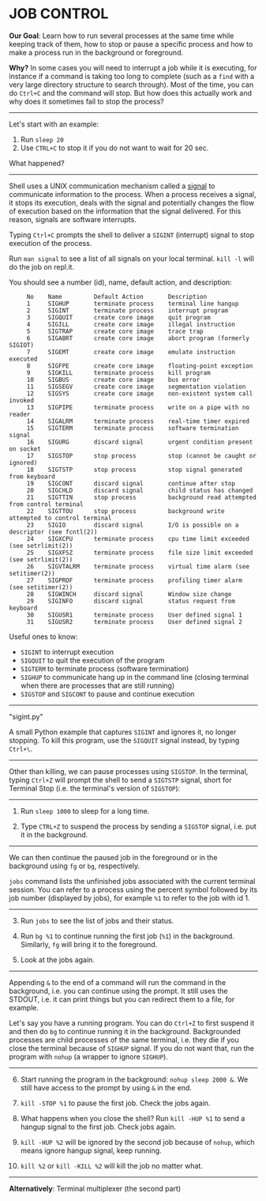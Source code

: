 # JOB CONTROL

**Our Goal**: Learn how to run several processes at the same time while keeping track of them, how to stop or pause a specific process and how to make a process run in the background or foreground.

**Why?** In some cases you will need to interrupt a job while it is executing, for instance if a command is taking too long to complete (such as a `find` with a very large directory structure to search through). Most of the time, you can do `Ctrl+C` and the command will stop. But how does this actually work and why does it sometimes fail to stop the process?

---

Let's start with an example:

1. Run `sleep 20`
2. Use `CTRL+C` to stop it if you do not want to wait for 20 sec.

What happened?

---

Shell uses a UNIX communication mechanism called a [signal](https://en.wikipedia.org/wiki/Signal_(IPC)) to communicate information to the process. When a process receives a signal, it stops its execution, deals with the signal and potentially changes the flow of execution based on the information that the signal delivered. For this reason, signals are software interrupts.

Typing `Ctrl+C` prompts the shell to deliver a `SIGINT` (interrupt) signal to stop execution of the process.

Run `man signal` to see a list of all signals on your local terminal. `kill -l` will do the job on repl.it.

You should see a number (id), name, default action, and description:

```
     No    Name         Default Action       Description
     1     SIGHUP       terminate process    terminal line hangup
     2     SIGINT       terminate process    interrupt program
     3     SIGQUIT      create core image    quit program
     4     SIGILL       create core image    illegal instruction
     5     SIGTRAP      create core image    trace trap
     6     SIGABRT      create core image    abort program (formerly SIGIOT)
     7     SIGEMT       create core image    emulate instruction executed
     8     SIGFPE       create core image    floating-point exception
     9     SIGKILL      terminate process    kill program
     10    SIGBUS       create core image    bus error
     11    SIGSEGV      create core image    segmentation violation
     12    SIGSYS       create core image    non-existent system call invoked
     13    SIGPIPE      terminate process    write on a pipe with no reader
     14    SIGALRM      terminate process    real-time timer expired
     15    SIGTERM      terminate process    software termination signal
     16    SIGURG       discard signal       urgent condition present on socket
     17    SIGSTOP      stop process         stop (cannot be caught or ignored)
     18    SIGTSTP      stop process         stop signal generated from keyboard
     19    SIGCONT      discard signal       continue after stop
     20    SIGCHLD      discard signal       child status has changed
     21    SIGTTIN      stop process         background read attempted from control terminal
     22    SIGTTOU      stop process         background write attempted to control terminal
     23    SIGIO        discard signal       I/O is possible on a descriptor (see fcntl(2))
     24    SIGXCPU      terminate process    cpu time limit exceeded (see setrlimit(2))
     25    SIGXFSZ      terminate process    file size limit exceeded (see setrlimit(2))
     26    SIGVTALRM    terminate process    virtual time alarm (see setitimer(2))
     27    SIGPROF      terminate process    profiling timer alarm (see setitimer(2))
     28    SIGWINCH     discard signal       Window size change
     29    SIGINFO      discard signal       status request from keyboard
     30    SIGUSR1      terminate process    User defined signal 1
     31    SIGUSR2      terminate process    User defined signal 2
```

Useful ones to know:
* `SIGINT` to interrupt execution
* `SIGQUIT` to quit the execution of the program
* `SIGTERM` to terminate process (software termination)
* `SIGHUP` to communicate hang up in the command line (closing terminal when there are processes that are still running)
* `SIGSTOP` and `SIGCONT` to pause and continue execution

---

"sigint.py"

A small Python example that captures `SIGINT` and ignores it, no longer stopping. 
To kill this program, use the `SIGQUIT` signal instead, by typing `Ctrl+\`.

---

Other than killing, we can pause processes using `SIGSTOP`. In the terminal, typing `Ctrl+Z` will prompt the shell to send a `SIGTSTP` signal, short for Terminal Stop (i.e. the terminal's version of `SIGSTOP`):

---

1. Run `sleep 1000` to sleep for a long time.

2. Type `CTRL+Z` to suspend the process by sending a `SIGSTOP` signal, i.e. put it in the background.

---

We can then continue the paused job in the foreground or in the background using `fg` or `bg`, respectively.

`jobs` command lists the unfinished jobs associated with the current terminal session. You can refer to a process using the percent symbol followed by its job number (displayed by jobs), for example `%1` to refer to the job with id 1.

---

3. Run `jobs` to see the list of jobs and their status.

4. Run `bg %1` to continue running the first job (`%1`) in the background. Similarly, `fg` will bring it to the foreground.

5. Look at the jobs again.

---

Appending `&` to the end of a command will run the command in the background, i.e. you can continue using the prompt. It still uses the STDOUT, i.e. it can print things but you can redirect them to a file, for example.

Let's say you have a running program. You can do `Ctrl+Z` to first suspend it and then do `bg` to continue running it in the background. Backgrounded processes are child processes of the same terminal, i.e. they die if you close the terminal because of `SIGHUP` signal. If you do not want that, run the program with `nohup` (a wrapper to ignore `SIGHUP`). 

---

6. Start running the program in the background: `nohup sleep 2000 &`. We still have access to the prompt by using `&` in the end.

7. `kill -STOP %1` to pause the first job. Check the jobs again.

8. What happens when you close the shell? 
Run `kill -HUP %1` to send a hangup signal to the first job. Check jobs again.

9. `kill -HUP %2` will be ignored by the second job because of `nohup`, which means ignore hangup signal, keep running. 

10. `kill %2` or `kill -KILL %2` will kill the job no matter what.

---

**Alternatively**: Terminal multiplexer (the second part)



